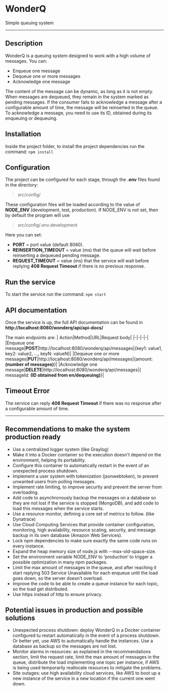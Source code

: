 # WonderQ
Simple queuing system

---

## Description
WonderQ is a queuing system designed to work with a high volume of messages. You can:
- Enqueue one message
- Dequeue one or more messages
- Acknowledge one message

The content of the message can be dynamic, as long as it is not empty.
When messages are dequeued, they remain in the system marked as pending messages.
If the consumer fails to acknowledge a message after a configurable amount of time, the message will be reinserted in the queue.
To acknowledge a message, you need to use its ID, obtained during its enqueuing or dequeuing.

## Installation
Inside the project folder, to install the project dependencies run the command:
`npm install`

## Configuration
The project can be configured for each stage, through the **.env** files found in the directory: 
> src/config/

These configuration files will be loaded according to the value of **NODE_ENV** (development, test, production).
If NODE_ENV is not set, then by default the program will use
> src/config/.env.development

Here you can set:
- **PORT** = port value (default 8080).
- **REINSERTION_TIMEOUT** = value (ms) that the queue will wait before reinserting a dequeued pending message.
- **REQUEST_TIMEOUT** = value (ms) that the service will wait before replying **408 Request Timeout** if there is no previous response.

## Run the service
To start the service run the command:
`npm start`

## API documentation
Once the service is up, the full API documentation can be found in
**http://localhost:8080/wonderq/api/api-docs/**

The main endpoints are:
| Action|Method|URL|Request body|
|-|-|-|-|
|Enqueue one message|**POST**|http://localhost:8080/wonderq/api/messages|{key1: value1, key2: value2, ..., keyN: valueN}|
|Dequeue one or more messages|**PUT**|http://localhost:8080/wonderq/api/messages|{amount: **(number of messages)**}|
|Acknowledge one message|**DELETE**|http://localhost:8080/wonderq/api/messages|{ messageId: **(ID obtained from en/dequeuing)**}|

## Timeout Error
The service can reply **408 Request Timeout** if there was no response after a configurable amount of time.


---

## Recommendations to make the system production ready
- Use a centralized logger system (like Graylog)
- Make it into a Docker container so the execution doesn't depend on the environment, helping its portability.
- Configure this container to automatically restart in the event of an unexpected process shutdown.
- Implement a user system with tokenization (jsonwebtoken), to prevent unwanted users from polling messages.
- Implement rate limiting, to improve security and prevent the server from overloading.
- Add code to asynchronously backup the messages on a database so they are not lost if the service is stopped (MongoDB), and add code to load this messages when the service starts.
- Use a resource monitor, defining a core set of metrics to follow. (like Dynatrace)
- Use Cloud Computing Services that provide container configuration, monitoring, high availability, resource scaling, security, and message backup in its own database (Amazon Web Services).
- Lock npm dependencies to make sure exactly the same code runs on every instance.
- Expand the heap memory size of node.js with --max-old-space-size.
- Set the environment variable NODE_ENV to ‘production’ to trigger a possible optimization in many npm packages.
- Limit the max amount of messages in the queue, and after reaching it start replying 503 Service Unavailable for each enqueue until the load goes down, so the server doesn't overload.
- Improve the code to be able to create a queue instance for each topic, so the load get distributed.
- Use https instead of http to ensure privacy.

## Potential issues in production and possible solutions
- Unexpected process shutdown: deploy WonderQ in a Docker container configured tu restart automatically in the event of a process shutdown. Or better yet, use AWS to automatically handle the instances. Use a database as backup so the messages are not lost.
- Monitor alarms in resources: as explained in the recommendations section, limit the request rate, limit the max amount of messages in the queue, distribute the load implementing one topic per instance, if AWS is being used temporarily reallocate resources to mitigate the problems.
- Site outages: use high availability cloud services, like AWS to boot up a new instance of the service in a new location if the current one went down.
